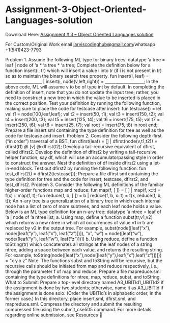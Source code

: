 # Assignment-3-Object-Oriented-Languages-solution

Download Here: [Assignment # 3 – Object Oriented Languages solution](https://jarviscodinghub.com/assignment/assignment-3-object-oriented-languages-solution/)

For Custom/Original Work email jarviscodinghub@gmail.com/whatsapp +1(541)423-7793

Problem 1. Assume the following ML type for binary trees:
datatype ‘a tree = leaf | node of ‘a * ‘a tree * ‘a tree;
Complete the definition below for a function insert(i, tr) which will insert a value i into tr
(if i is not present in tr) so as to maintain the binary search tree property.
fun insert(i, leaf) = __________________
| insert(i, node(v,left,right)) = ___________________;
In the above code, ML will assume v to be of type int by default. In completing the definition of
insert, note that you do not update the input tree; rather, you need to construct a new tree in
which the value to be inserted is placed in the correct position. Test your definition by running the
following function, making sure to place the code for testcase after insert:
fun testcase() =
let val t1 = node(100,leaf,leaf);
val t2 = insert(50, t1);
val t3 = insert(150, t2);
val t4 = insert(200, t3);
val t5 = insert(125, t4);
val t6 = insert(175, t5);
val t7 = insert(250, t6);
val t8 = insert(25, t7);
val root = insert(75, t8)
in root
end;
Prepare a file insert.sml containing the type definition for tree as well as the code for
testcase and insert.
Problem 2. Consider the following depth-first (“in order”) traversal of a BST.
fun dfirst(leaf) = []
| dfirst(node(v,t1,t2)) = dfirst(t1) @ [v] @ dfirst(t2);
Develop a tail-recursive equivalent of dfirst, called dfirst2. Develop the definition of
dfirst2 by writing a tail-recursive helper function, say df, which will use an accumulatorpassing style in order to construct the answer. Nest the definition of df inside dfirst2 using a
let-in-end block. Test out dfirst2 by running the following function:
fun test_dfirst2() = dfirst2(testcase());
Prepare a file dfirst.sml containing the type definition for tree and the code for insert,
testcase, dfirst2, and test_dfirst2.
Problem 3. Consider the following ML definitions of the familiar higher-order functions map and
reduce:
fun map(f, [ ]) = [ ]
| map(f, x::t) = f(x) :: map(f, t);
fun reduce(f, b, [ ]) = b
| reduce(f, b, x::t) = f(x, reduce(f, b, t));
An n-ary tree is a generalization of a binary tree in which each internal node has a list of zero of
more subtrees, and each leaf node holds a value. Below is an ML type definition for an n-ary tree:
datatype ‘a ntree = leaf of ‘a | node of ‘a ntree list;
a. Using map, define a function subst(tr,v1,v2) which returns a new ntree in which all
occurrences of value v1 in tr are replaced by v2 in the output tree. For example,
subst(node([leaf(“x”), node([leaf(“y”), leaf(“x”), leaf(“z”)])]),
“x”, “w”) =
node([leaf(“w”), node([leaf(“y”), leaf(“w”), leaf(“z”)])])
b. Using reduce, define a function toString(tr) which concatenates all strings at the leaf
nodes of a string ntree, adding a space between each value, and returns the resulting string.
For example,
toString(node([leaf(“x”),node([leaf(“y”),leaf(“x”),leaf(“z”)])])) =
“x y x z”
Note: The functions subst and toString will be recursive, but the recursive calls should be
initiated from map and reduce respectively, i.e., through the parameter f of map and reduce.
Prepare a file mapreduce.sml containing the type definitions for ntree, map, reduce,
subst, and toString.
What to Submit:
Prepare a top-level directory named A3_UBITId1_UBITId2 if the assignment is done by two
students; otherwise, name it as A3_UBITId if the assignment is done solo. (Order the UBITId’s in
alphabetic order, in the former case.) In this directory, place insert.sml, dfirst.sml, and
mapreduce.sml. Compress the directory and submit the resulting compressed file using the
submit_cse505 command. For more details regarding online submission, see Resources 

